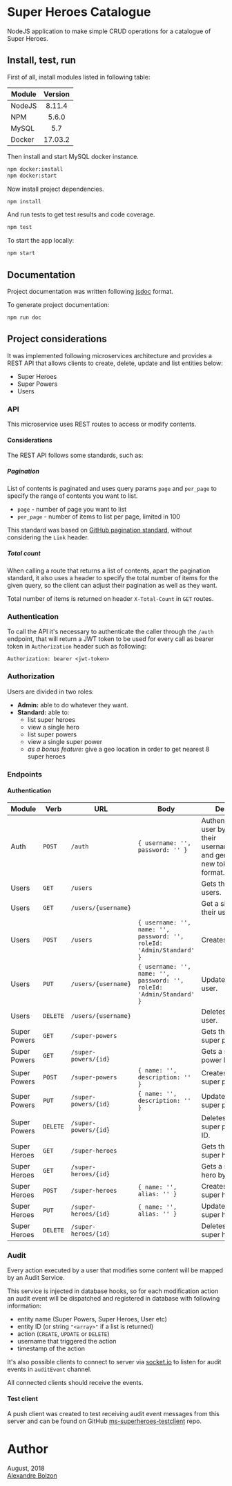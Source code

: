 
# Super Heroes Catalogue

NodeJS application to make simple CRUD operations for a catalogue of Super Heroes.


## Install, test, run

First of all, install modules listed in following table:

| Module   |  Version  |
|----------|:---------:|
| NodeJS   | 8.11.4    |
| NPM      | 5.6.0     |
| MySQL    | 5.7       |
| Docker   | 17.03.2   |


Then install and start MySQL docker instance.

```bash
npm docker:install
npm docker:start
```

Now install project dependencies.

```bash
npm install
```

And run tests to get test results and code coverage.

```bash
npm test
```

To start the app locally:

```bash
npm start
```


## Documentation

Project documentation was written following [jsdoc](http://usejsdoc.org) format.

To generate project documentation:

```bash
npm run doc
```


## Project considerations

It was implemented following microservices architecture and provides a REST API that allows clients to create, delete, update and list entities below:

- Super Heroes
- Super Powers
- Users


### API

This microservice uses REST routes to access or modify contents.

#### Considerations

The REST API follows some standards, such as:

##### Pagination

List of contents is paginated and uses query params `page` and `per_page` to specify the range of contents you want to list.

- `page` - number of page you want to list
- `per_page` - number of items to list per page, limited in 100

This standard was based on [GitHub pagination standard](https://developer.github.com/v3/guides/traversing-with-pagination/#navigating-through-the-pages), without considering the `Link` header.

##### Total count

When calling a route that returns a list of contents, apart the pagination standard, it also uses a header to specify the total number of items for the given query, so the client can adjust their pagination as well as they want.

Total number of items is returned on header `X-Total-Count` in `GET` routes.


### Authentication

To call the API it's necessary to authenticate the caller through the `/auth` endpoint, that will return a JWT token to be used for every call as bearer token in `Authorization` header such as following:

```
Authorization: bearer <jwt-token>
```


### Authorization

Users are divided in two roles:

- **Admin:** able to do whatever they want.
- **Standard:** able to:
  - list super heroes
  - view a single hero
  - list super powers
  - view a single super power
  - _as a bonus feature:_ give a geo location in order to get nearest 8 super heroes


### Endpoints


#### Authentication

| Module | Verb   | URL | Body | Description |
|--------|--------|-----|------|-------------|
| Auth   | `POST` | `/auth` | `{ username: '', password: '' }` | Authenticates a user by validating their username/password and gererating a new token in JWT format. |
| Users | `GET`  | `/users` | | Gets the list of users. |
| Users | `GET`  | `/users/{username}` | | Get a single user by their username. |
| Users | `POST` | `/users` | `{ username: '', name: '', password: '', roleId: 'Admin/Standard' }` | Creates a new user. |
| Users | `PUT` | `/users/{username}` | `{ username: '', name: '', password: '', roleId: 'Admin/Standard' }` | Updates an existing user. |
| Users | `DELETE` | `/users/{username}` | | Deletes an existing user. |
| Super Powers | `GET` | `/super-powers` | | Gets the list of super powers. |
| Super Powers | `GET` | `/super-powers/{id}` | | Gets a single super power by its ID. |
| Super Powers | `POST` | `/super-powers` | `{ name: '', description: '' }` | Creates a new super power. |
| Super Powers | `PUT` |  `/super-powers/{id}` | `{ name: '', description: '' }` | Updates an existing super power. |
| Super Powers | `DELETE` | `/super-powers/{id}` | | Deletes an existing super power by its ID. |
| Super Heroes | `GET` | `/super-heroes` | | Gets the list of super hero. |
| Super Heroes | `GET` | `/super-heroes/{id}` | | Gets a single super hero by its ID. |
| Super Heroes | `POST`| `/super-heroes` | `{ name: '', alias: '' }` | Creates a new super hero. |
| Super Heroes | `PUT` | `/super-heroes/{id}` | `{ name: '', alias: '' }` | Updates an existing super hero. |
| Super Heroes | `DELETE` | `/super-heroes/{id}` | | Deletes an existing super hero by its ID. |

### Audit

Every action executed by a user that modifies some content will be mapped by an Audit Service.

This service is injected in database hooks, so for each modification action an audit event will be dispatched and registered in database with following information:

- entity name (Super Powers, Super Heroes, User etc)
- entity ID (or string `"<array>"` if a list is returned)
- action (`CREATE`, `UPDATE` or `DELETE`)
- username that triggered the action
- timestamp of the action

It's also possible clients to connect to server via [socket.io](https://socket.io/docs/) to listen for audit events in `auditEvent` channel.

All connected clients should receive the events.

#### Test client

A push client was created to test receiving audit event messages from this server and can be found on GitHub [ms-superheroes-testclient](https://github.com/bolzon/ms-superheroes-testclient) repo.

# Author

August, 2018<br/>
[Alexandre Bolzon](https://about.me/bolzon)
